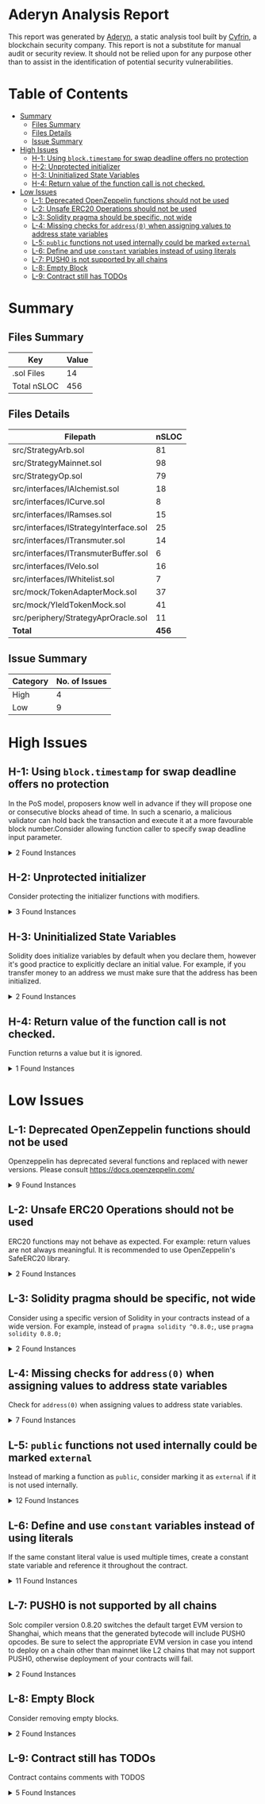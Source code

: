 # Aderyn Analysis Report

This report was generated by [Aderyn](https://github.com/Cyfrin/aderyn), a static analysis tool built by [Cyfrin](https://cyfrin.io), a blockchain security company. This report is not a substitute for manual audit or security review. It should not be relied upon for any purpose other than to assist in the identification of potential security vulnerabilities.
# Table of Contents

- [Summary](#summary)
  - [Files Summary](#files-summary)
  - [Files Details](#files-details)
  - [Issue Summary](#issue-summary)
- [High Issues](#high-issues)
  - [H-1: Using `block.timestamp` for swap deadline offers no protection](#h-1-using-blocktimestamp-for-swap-deadline-offers-no-protection)
  - [H-2: Unprotected initializer](#h-2-unprotected-initializer)
  - [H-3: Uninitialized State Variables](#h-3-uninitialized-state-variables)
  - [H-4: Return value of the function call is not checked.](#h-4-return-value-of-the-function-call-is-not-checked)
- [Low Issues](#low-issues)
  - [L-1: Deprecated OpenZeppelin functions should not be used](#l-1-deprecated-openzeppelin-functions-should-not-be-used)
  - [L-2: Unsafe ERC20 Operations should not be used](#l-2-unsafe-erc20-operations-should-not-be-used)
  - [L-3: Solidity pragma should be specific, not wide](#l-3-solidity-pragma-should-be-specific-not-wide)
  - [L-4: Missing checks for `address(0)` when assigning values to address state variables](#l-4-missing-checks-for-address0-when-assigning-values-to-address-state-variables)
  - [L-5: `public` functions not used internally could be marked `external`](#l-5-public-functions-not-used-internally-could-be-marked-external)
  - [L-6: Define and use `constant` variables instead of using literals](#l-6-define-and-use-constant-variables-instead-of-using-literals)
  - [L-7: PUSH0 is not supported by all chains](#l-7-push0-is-not-supported-by-all-chains)
  - [L-8: Empty Block](#l-8-empty-block)
  - [L-9: Contract still has TODOs](#l-9-contract-still-has-todos)


# Summary

## Files Summary

| Key | Value |
| --- | --- |
| .sol Files | 14 |
| Total nSLOC | 456 |


## Files Details

| Filepath | nSLOC |
| --- | --- |
| src/StrategyArb.sol | 81 |
| src/StrategyMainnet.sol | 98 |
| src/StrategyOp.sol | 79 |
| src/interfaces/IAlchemist.sol | 18 |
| src/interfaces/ICurve.sol | 8 |
| src/interfaces/IRamses.sol | 15 |
| src/interfaces/IStrategyInterface.sol | 25 |
| src/interfaces/ITransmuter.sol | 14 |
| src/interfaces/ITransmuterBuffer.sol | 6 |
| src/interfaces/IVelo.sol | 16 |
| src/interfaces/IWhitelist.sol | 7 |
| src/mock/TokenAdapterMock.sol | 37 |
| src/mock/YIeldTokenMock.sol | 41 |
| src/periphery/StrategyAprOracle.sol | 11 |
| **Total** | **456** |


## Issue Summary

| Category | No. of Issues |
| --- | --- |
| High | 4 |
| Low | 9 |


# High Issues

## H-1: Using `block.timestamp` for swap deadline offers no protection

In the PoS model, proposers know well in advance if they will propose one or consecutive blocks ahead of time. In such a scenario, a malicious validator can hold back the transaction and execute it at a more favourable block number.Consider allowing function caller to specify swap deadline input parameter.

<details><summary>2 Found Instances</summary>


- Found in src/StrategyArb.sol [Line: 87](src/StrategyArb.sol#L87)

	```solidity
	        IRamsesRouter(router).swapExactTokensForTokens(_amount, minOut, _path, address(this), block.timestamp);
	```

- Found in src/StrategyOp.sol [Line: 102](src/StrategyOp.sol#L102)

	```solidity
	        IVeloRouter(router).swapExactTokensForTokens(_amount, minOut, _path, address(this), block.timestamp);
	```

</details>



## H-2: Unprotected initializer

Consider protecting the initializer functions with modifiers.

<details><summary>3 Found Instances</summary>


- Found in src/StrategyArb.sol [Line: 34](src/StrategyArb.sol#L34)

	```solidity
	    function _initStrategy() internal {
	```

- Found in src/StrategyMainnet.sol [Line: 43](src/StrategyMainnet.sol#L43)

	```solidity
	    function _initStrategy() internal {
	```

- Found in src/StrategyOp.sol [Line: 36](src/StrategyOp.sol#L36)

	```solidity
	    function _initStrategy() internal {
	```

</details>



## H-3: Uninitialized State Variables

Solidity does initialize variables by default when you declare them, however it's good practice to explicitly declare an initial value. For example, if you transfer money to an address we must make sure that the address has been initialized.

<details><summary>2 Found Instances</summary>


- Found in src/StrategyMainnet.sol [Line: 17](src/StrategyMainnet.sol#L17)

	```solidity
	    bool public useOracle;
	```

- Found in src/mock/YIeldTokenMock.sol [Line: 12](src/mock/YIeldTokenMock.sol#L12)

	```solidity
	    uint256 public totalDeposited;
	```

</details>



## H-4: Return value of the function call is not checked.

Function returns a value but it is ignored.

<details><summary>1 Found Instances</summary>


- Found in src/StrategyOp.sol [Line: 102](src/StrategyOp.sol#L102)

	```solidity
	        IVeloRouter(router).swapExactTokensForTokens(_amount, minOut, _path, address(this), block.timestamp);
	```

</details>



# Low Issues

## L-1: Deprecated OpenZeppelin functions should not be used

Openzeppelin has deprecated several functions and replaced with newer versions. Please consult https://docs.openzeppelin.com/

<details><summary>9 Found Instances</summary>


- Found in src/StrategyArb.sol [Line: 27](src/StrategyArb.sol#L27)

	```solidity
	        asset.safeApprove(address(transmuter), type(uint256).max);
	```

- Found in src/StrategyArb.sol [Line: 37](src/StrategyArb.sol#L37)

	```solidity
	        underlying.safeApprove(address(router), type(uint256).max);
	```

- Found in src/StrategyArb.sol [Line: 44](src/StrategyArb.sol#L44)

	```solidity
	        underlying.safeApprove(router, type(uint256).max);
	```

- Found in src/StrategyMainnet.sol [Line: 35](src/StrategyMainnet.sol#L35)

	```solidity
	        asset.safeApprove(address(transmuter), type(uint256).max);
	```

- Found in src/StrategyMainnet.sol [Line: 45](src/StrategyMainnet.sol#L45)

	```solidity
	        underlying.safeApprove(address(router), type(uint256).max);
	```

- Found in src/StrategyOp.sol [Line: 27](src/StrategyOp.sol#L27)

	```solidity
	        asset.safeApprove(address(transmuter), type(uint256).max);
	```

- Found in src/StrategyOp.sol [Line: 39](src/StrategyOp.sol#L39)

	```solidity
	        underlying.safeApprove(address(router), type(uint256).max);
	```

- Found in src/StrategyOp.sol [Line: 50](src/StrategyOp.sol#L50)

	```solidity
	        underlying.safeApprove(router, type(uint256).max);
	```

- Found in src/mock/TokenAdapterMock.sol [Line: 32](src/mock/TokenAdapterMock.sol#L32)

	```solidity
	        IERC20(IYieldToken(token).underlying()).safeApprove(token, _amount);
	```

</details>



## L-2: Unsafe ERC20 Operations should not be used

ERC20 functions may not behave as expected. For example: return values are not always meaningful. It is recommended to use OpenZeppelin's SafeERC20 library.

<details><summary>2 Found Instances</summary>


- Found in src/mock/TokenAdapterMock.sol [Line: 41](src/mock/TokenAdapterMock.sol#L41)

	```solidity
	        IERC20(token).transferFrom(msg.sender, address(this), _amount);
	```

- Found in src/mock/TokenAdapterMock.sol [Line: 44](src/mock/TokenAdapterMock.sol#L44)

	```solidity
	        IERC20(IYieldToken(token).underlying()).transfer(msg.sender, balAfter);
	```

</details>



## L-3: Solidity pragma should be specific, not wide

Consider using a specific version of Solidity in your contracts instead of a wide version. For example, instead of `pragma solidity ^0.8.0;`, use `pragma solidity 0.8.0;`

<details><summary>2 Found Instances</summary>


- Found in src/mock/TokenAdapterMock.sol [Line: 1](src/mock/TokenAdapterMock.sol#L1)

	```solidity
	pragma solidity ^0.8.13;
	```

- Found in src/mock/YIeldTokenMock.sol [Line: 1](src/mock/YIeldTokenMock.sol#L1)

	```solidity
	pragma solidity ^0.8.13;
	```

</details>



## L-4: Missing checks for `address(0)` when assigning values to address state variables

Check for `address(0)` when assigning values to address state variables.

<details><summary>7 Found Instances</summary>


- Found in src/StrategyArb.sol [Line: 24](src/StrategyArb.sol#L24)

	```solidity
	        transmuter = ITransmuter(_transmuter);
	```

- Found in src/StrategyArb.sol [Line: 43](src/StrategyArb.sol#L43)

	```solidity
	        router = _router;
	```

- Found in src/StrategyMainnet.sol [Line: 32](src/StrategyMainnet.sol#L32)

	```solidity
	        transmuter = ITransmuter(_transmuter);
	```

- Found in src/StrategyOp.sol [Line: 24](src/StrategyOp.sol#L24)

	```solidity
	        transmuter = ITransmuter(_transmuter);
	```

- Found in src/StrategyOp.sol [Line: 49](src/StrategyOp.sol#L49)

	```solidity
	        router = _router;
	```

- Found in src/mock/TokenAdapterMock.sol [Line: 19](src/mock/TokenAdapterMock.sol#L19)

	```solidity
	        token = _token;
	```

- Found in src/mock/YIeldTokenMock.sol [Line: 19](src/mock/YIeldTokenMock.sol#L19)

	```solidity
	        underlying = _underlying;
	```

</details>



## L-5: `public` functions not used internally could be marked `external`

Instead of marking a function as `public`, consider marking it as `external` if it is not used internally.

<details><summary>12 Found Instances</summary>


- Found in src/StrategyArb.sol [Line: 122](src/StrategyArb.sol#L122)

	```solidity
	    function balanceDeployed() public view returns (uint256) {
	```

- Found in src/StrategyArb.sol [Line: 196](src/StrategyArb.sol#L196)

	```solidity
	    function availableWithdrawLimit(
	```

- Found in src/StrategyArb.sol [Line: 214](src/StrategyArb.sol#L214)

	```solidity
	    function claimableBalance() public view returns (uint256) {
	```

- Found in src/StrategyArb.sol [Line: 218](src/StrategyArb.sol#L218)

	```solidity
	    function unexchangedBalance() public view returns (uint256) {
	```

- Found in src/StrategyMainnet.sol [Line: 146](src/StrategyMainnet.sol#L146)

	```solidity
	    function balanceDeployed() public view returns (uint256) {
	```

- Found in src/StrategyMainnet.sol [Line: 217](src/StrategyMainnet.sol#L217)

	```solidity
	    function availableWithdrawLimit(
	```

- Found in src/StrategyMainnet.sol [Line: 235](src/StrategyMainnet.sol#L235)

	```solidity
	    function claimableBalance() public view returns (uint256) {
	```

- Found in src/StrategyMainnet.sol [Line: 239](src/StrategyMainnet.sol#L239)

	```solidity
	    function unexchangedBalance() public view returns (uint256) {
	```

- Found in src/StrategyOp.sol [Line: 135](src/StrategyOp.sol#L135)

	```solidity
	    function balanceDeployed() public view returns (uint256) {
	```

- Found in src/StrategyOp.sol [Line: 199](src/StrategyOp.sol#L199)

	```solidity
	    function availableWithdrawLimit(
	```

- Found in src/StrategyOp.sol [Line: 217](src/StrategyOp.sol#L217)

	```solidity
	    function claimableBalance() public view returns (uint256) {
	```

- Found in src/StrategyOp.sol [Line: 221](src/StrategyOp.sol#L221)

	```solidity
	    function unexchangedBalance() public view returns (uint256) {
	```

</details>



## L-6: Define and use `constant` variables instead of using literals

If the same constant literal value is used multiple times, create a constant state variable and reference it throughout the contract.

<details><summary>11 Found Instances</summary>


- Found in src/StrategyMainnet.sol [Line: 58](src/StrategyMainnet.sol#L58)

	```solidity
	        uint256[5][5] calldata _swapParams,
	```

- Found in src/StrategyMainnet.sol [Line: 59](src/StrategyMainnet.sol#L59)

	```solidity
	        address[5] calldata _pools
	```

- Found in src/interfaces/ICurve.sol [Line: 10](src/interfaces/ICurve.sol#L10)

	```solidity
	    function exchange(address[11] calldata _route, uint256[5][5] calldata _swapParams, uint256 _amountIn, uint256 _minAmountOut, address[5] calldata _pools, address _receiver) external;
	```

- Found in src/interfaces/IStrategyInterface.sol [Line: 21](src/interfaces/IStrategyInterface.sol#L21)

	```solidity
	        uint256[5][5] calldata _swapParams,
	```

- Found in src/interfaces/IStrategyInterface.sol [Line: 22](src/interfaces/IStrategyInterface.sol#L22)

	```solidity
	        address[5] calldata _pools) external;
	```

- Found in src/mock/YIeldTokenMock.sol [Line: 38](src/mock/YIeldTokenMock.sol#L38)

	```solidity
	        _burn(msg.sender, (_amount * 10**decimals()) / price());
	```

- Found in src/mock/YIeldTokenMock.sol [Line: 46](src/mock/YIeldTokenMock.sol#L46)

	```solidity
	        return (totalValue() * 10**decimals()) / totalSupply();
	```

</details>



## L-7: PUSH0 is not supported by all chains

Solc compiler version 0.8.20 switches the default target EVM version to Shanghai, which means that the generated bytecode will include PUSH0 opcodes. Be sure to select the appropriate EVM version in case you intend to deploy on a chain other than mainnet like L2 chains that may not support PUSH0, otherwise deployment of your contracts will fail.

<details><summary>2 Found Instances</summary>


- Found in src/mock/TokenAdapterMock.sol [Line: 1](src/mock/TokenAdapterMock.sol#L1)

	```solidity
	pragma solidity ^0.8.13;
	```

- Found in src/mock/YIeldTokenMock.sol [Line: 1](src/mock/YIeldTokenMock.sol#L1)

	```solidity
	pragma solidity ^0.8.13;
	```

</details>



## L-8: Empty Block

Consider removing empty blocks.

<details><summary>2 Found Instances</summary>


- Found in src/StrategyArb.sol [Line: 148](src/StrategyArb.sol#L148)

	```solidity
	    function _harvestAndReport()
	```

- Found in src/StrategyMainnet.sol [Line: 172](src/StrategyMainnet.sol#L172)

	```solidity
	    function _harvestAndReport()
	```

</details>



## L-9: Contract still has TODOs

Contract contains comments with TODOS

<details><summary>5 Found Instances</summary>


- Found in src/StrategyArb.sol [Line: 11](src/StrategyArb.sol#L11)

	```solidity
	contract StrategyArb is BaseStrategy {
	```

- Found in src/StrategyMainnet.sol [Line: 11](src/StrategyMainnet.sol#L11)

	```solidity
	contract StrategyMainnet is BaseStrategy {
	```

- Found in src/StrategyOp.sol [Line: 11](src/StrategyOp.sol#L11)

	```solidity
	contract StrategyOp is BaseStrategy {
	```

- Found in src/interfaces/IStrategyInterface.sol [Line: 8](src/interfaces/IStrategyInterface.sol#L8)

	```solidity
	interface IStrategyInterface is IStrategy {
	```

- Found in src/periphery/StrategyAprOracle.sol [Line: 6](src/periphery/StrategyAprOracle.sol#L6)

	```solidity
	contract StrategyAprOracle is AprOracleBase {
	```

</details>



